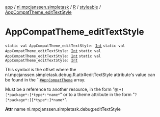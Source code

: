 [app](../../../index.md) / [nl.mpcjanssen.simpletask](../../index.md) / [R](../index.md) / [styleable](index.md) / [AppCompatTheme_editTextStyle](.)

# AppCompatTheme_editTextStyle

`static val AppCompatTheme_editTextStyle: `[`Int`](https://kotlinlang.org/api/latest/jvm/stdlib/kotlin/-int/index.html)
`static val AppCompatTheme_editTextStyle: `[`Int`](https://kotlinlang.org/api/latest/jvm/stdlib/kotlin/-int/index.html)
`static val AppCompatTheme_editTextStyle: `[`Int`](https://kotlinlang.org/api/latest/jvm/stdlib/kotlin/-int/index.html)
`static val AppCompatTheme_editTextStyle: `[`Int`](https://kotlinlang.org/api/latest/jvm/stdlib/kotlin/-int/index.html)

This symbol is the offset where the nl.mpcjanssen.simpletask.debug.R.attr#editTextStyle attribute's value can be found in the ``[`#AppCompatTheme`](-app-compat-theme.md) array.

Must be a reference to another resource, in the form "`@[+][*package*:]*type*:*name*`" or to a theme attribute in the form "`?[*package*:][*type*:]*name*`".

**Attr**
name nl.mpcjanssen.simpletask.debug:editTextStyle

